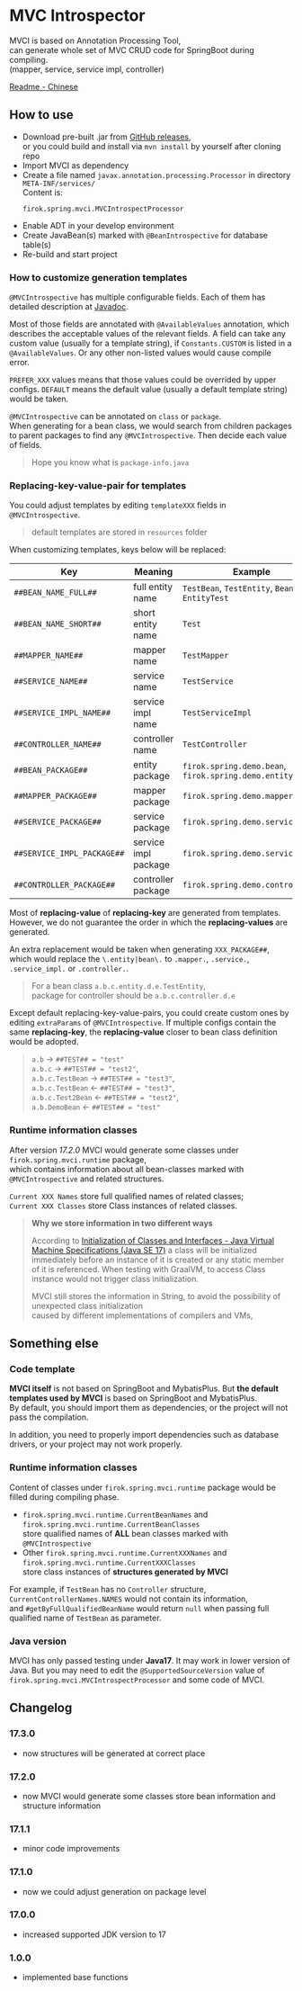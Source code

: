 # MVC Introspector

MVCI is based on Annotation Processing Tool,  
can generate whole set of MVC CRUD code for SpringBoot during compiling.  
(mapper, service, service impl, controller)

[Readme - Chinese](readme.md)

## How to use

* Download pre-built .jar from [GitHub releases](https://github.com/351768593/MVCIntrospector/releases),  
  or you could build and install via `mvn install` by yourself after cloning repo
* Import MVCI as dependency
* Create a file named `javax.annotation.processing.Processor` in directory `META-INF/services/`  
  Content is:  
  ```text
  firok.spring.mvci.MVCIntrospectProcessor
  ```
* Enable ADT in your develop environment
* Create JavaBean(s) marked with `@BeanIntrospective` for database table(s)
* Re-build and start project

### How to customize generation templates

`@MVCIntrospective` has multiple configurable fields. Each of them has detailed description at [Javadoc](/src/main/java/firok/spring/mvci/MVCIntrospective.java).

Most of those fields are annotated with `@AvailableValues` annotation, which  describes the acceptable values of the relevant fields. A field can take any custom value (usually for a template string), if `Constants.CUSTOM` is listed in a `@AvailableValues`. Or any other non-listed values would cause compile error.

`PREFER_XXX` values means that those values could be overrided by upper configs. `DEFAULT` means the default value (usually a default template string) would be taken.

`@MVCIntrospective` can be annotated on `class` or `package`.  
When generating for a bean class, we would search from children packages to parent packages to find any `@MVCIntrospective`. Then decide each value of fields.

> Hope you know what is `package-info.java`

### Replacing-key-value-pair for templates

You could adjust templates by editing `templateXXX` fields in `@MVCIntrospective`.

> default templates are stored in `resources` folder

When customizing templates, keys below will be replaced:

Key | Meaning | Example
-|-|-
`##BEAN_NAME_FULL##` | full entity name | `TestBean`, `TestEntity`, `BeanTest`, `EntityTest`
`##BEAN_NAME_SHORT##` | short entity name | `Test`
`##MAPPER_NAME##` | mapper name | `TestMapper`
`##SERVICE_NAME##` | service name | `TestService`
`##SERVICE_IMPL_NAME##` | service impl name | `TestServiceImpl`
`##CONTROLLER_NAME##` | controller name | `TestController`
`##BEAN_PACKAGE##` | entity package | `firok.spring.demo.bean`, `firok.spring.demo.entity`
`##MAPPER_PACKAGE##` | mapper package | `firok.spring.demo.mapper`
`##SERVICE_PACKAGE##` | service package | `firok.spring.demo.service`
`##SERVICE_IMPL_PACKAGE##` | service impl package | `firok.spring.demo.service.impl`
`##CONTROLLER_PACKAGE##` | controller package | `firok.spring.demo.controller`

Most of **replacing-value** of **replacing-key** are generated from templates. However, we do not guarantee the order in which the **replacing-values** are generated.

An extra replacement would be taken when generating `XXX_PACKAGE##`, which would replace the `\.entity|bean\.` to `.mapper.`, `.service.`, `.service_impl.` or `.controller.`.

> For a bean class `a.b.c.entity.d.e.TestEntity`,  
> package for controller should be `a.b.c.controller.d.e`

Except default replacing-key-value-pairs, you could create custom ones by editing `extraParams` of `@MVCIntrospective`. If multiple configs contain the same **replacing-key**, the **replacing-value** closer to bean class definition would be adopted.

> `a.b` → `##TEST## = "test"`  
> `a.b.c` → `##TEST## = "test2"`,  
> `a.b.c.TestBean` → `##TEST## = "test3"`,  
> `a.b.c.TestBean` ← `##TEST## = "test3"`,  
> `a.b.c.Test2Bean` ← `##TEST## = "test2"`,  
> `a.b.DemoBean` ← `##TEST## = "test"`

### Runtime information classes

After version _17.2.0_ MVCI would generate some classes under `firok.spring.mvci.runtime` package,  
which contains information about all bean-classes marked with `@MVCIntrospective` and related structures.

`Current XXX Names` store full qualified names of related classes;  
`Current XXX Classes` store Class instances of related classes.

> **Why we store information in two different ways**
> 
> According to [Initialization of Classes and Interfaces - Java Virtual Machine Specifications (Java SE 17)](https://docs.oracle.com/javase/specs/jls/se17/html/jls-12.html#:~:text=12.4.1.%C2%A0-,When%20Initialization%20Occurs,-A%20class%20or)
> a class will be initialized immediately before an instance of it is created or any static member of it is referenced.
> When testing with GraalVM, to access Class instance would not trigger class initialization.
>
> MVCI still stores the information in String,
> to avoid the possibility of unexpected class initialization  
> caused by different implementations of compilers and VMs,

## Something else

### Code template

**MVCI itself** is not based on SpringBoot and MybatisPlus. But **the default templates used by MVCI** is based on SpringBoot and MybatisPlus.  
By default, you should import them as dependencies, or the project will not pass the compilation.

In addition, you need to properly import dependencies such as database drivers, or your project may not work properly.

### Runtime information classes

Content of classes under `firok.spring.mvci.runtime` package would be filled during compiling phase.

* `firok.spring.mvci.runtime.CurrentBeanNames` and `firok.spring.mvci.runtime.CurrentBeanClasses`  
  store qualified names of **ALL** bean classes marked with `@MVCIntrospective`
* Other `firok.spring.mvci.runtime.CurrentXXXNames` and `firok.spring.mvci.runtime.CurrentXXXClasses`  
  store class instances of **structures generated by MVCI**

For example, if `TestBean` has no `Controller` structure,  
`CurrentControllerNames.NAMES` would not contain its information,  
and `#getByFullQualifiedBeanName` would return `null` when passing full qualified name of `TestBean` as parameter.

### Java version

MVCI has only passed testing under **Java17**. It may work in lower version of Java. But you may need to edit the `@SupportedSourceVersion` value of `firok.spring.mvci.MVCIntrospectProcessor` and some code of MVCI.

## Changelog

### 17.3.0

* now structures will be generated at correct place

### 17.2.0

* now MVCI would generate some classes store bean information and structure information

### 17.1.1

* minor code improvements

### 17.1.0

* now we could adjust generation on package level

### 17.0.0

* increased supported JDK version to 17

### 1.0.0

* implemented base functions
